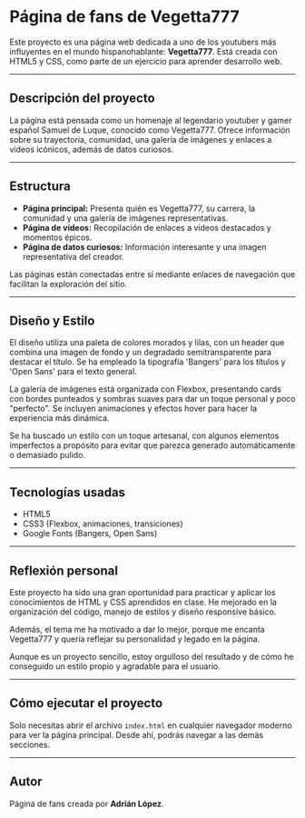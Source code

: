 # Página de fans de Vegetta777

Este proyecto es una página web dedicada a uno de los youtubers más influyentes en el mundo hispanohablante: **Vegetta777**. Está creada con HTML5 y CSS, como parte de un ejercicio para aprender desarrollo web.

---

## Descripción del proyecto

La página está pensada como un homenaje al legendario youtuber y gamer español Samuel de Luque, conocido como Vegetta777. Ofrece información sobre su trayectoria, comunidad, una galería de imágenes y enlaces a vídeos icónicos, además de datos curiosos.

---

## Estructura

- **Página principal:** Presenta quién es Vegetta777, su carrera, la comunidad y una galería de imágenes representativas.
- **Página de vídeos:** Recopilación de enlaces a vídeos destacados y momentos épicos.
- **Página de datos curiosos:** Información interesante y una imagen representativa del creador.

Las páginas están conectadas entre sí mediante enlaces de navegación que facilitan la exploración del sitio.

---

## Diseño y Estilo

El diseño utiliza una paleta de colores morados y lilas, con un header que combina una imagen de fondo y un degradado semitransparente para destacar el título. Se ha empleado la tipografía 'Bangers' para los títulos y 'Open Sans' para el texto general.

La galería de imágenes está organizada con Flexbox, presentando cards con bordes punteados y sombras suaves para dar un toque personal y poco "perfecto". Se incluyen animaciones y efectos hover para hacer la experiencia más dinámica.

Se ha buscado un estilo con un toque artesanal, con algunos elementos imperfectos a propósito para evitar que parezca generado automáticamente o demasiado pulido.

---

## Tecnologías usadas

- HTML5
- CSS3 (Flexbox, animaciones, transiciones)
- Google Fonts (Bangers, Open Sans)

---

## Reflexión personal

Este proyecto ha sido una gran oportunidad para practicar y aplicar los conocimientos de HTML y CSS aprendidos en clase. He mejorado en la organización del código, manejo de estilos y diseño responsive básico.

Además, el tema me ha motivado a dar lo mejor, porque me encanta Vegetta777 y quería reflejar su personalidad y legado en la página.

Aunque es un proyecto sencillo, estoy orgulloso del resultado y de cómo he conseguido un estilo propio y agradable para el usuario.

---

## Cómo ejecutar el proyecto

Solo necesitas abrir el archivo `index.html` en cualquier navegador moderno para ver la página principal. Desde ahí, podrás navegar a las demás secciones.

---

## Autor

Página de fans creada por **Adrián López**.
